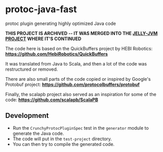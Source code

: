 # protoc-java-fast

protoc plugin generating highly optimized Java code

**THIS PROJECT IS ARCHIVED -- IT WAS MERGED INTO THE [JELLY-JVM PROJECT](https://github.com/Jelly-RDF/jelly-jvm) WHERE IT'S CONTINUED**

The code here is based on the QuickBuffers project by HEBI Robotics: **https://github.com/HebiRobotics/QuickBuffers**

It was translated from Java to Scala, and then a lot of the code was restructured or removed.

There are also small parts of the code copied or inspired by Google's Protobuf project: **https://github.com/protocolbuffers/protobuf**

Finally, the scalapb project also served as an inspiration for some of the code: **https://github.com/scalapb/ScalaPB**

## Development

- Run the `CrunchyProtocPluginSpec` test in the `generator` module to generate the Java code.
- The code will put in the `test-project` directory.
- You can then try to compile the generated code.
